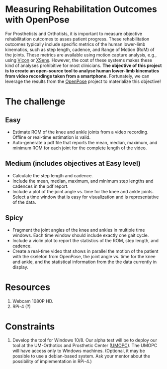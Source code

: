 # Measuring Rehabilitation Outcomes with OpenPose
For Prosthetists and Orthotists, it is important to measure objective rehabilitation outcomes to asses patient progress. These rehabilitation outcomes typically include specific metrics of the human lower-limb kinematics, such as step length, cadence, and Range of Motion (RoM) of the joints. These metrics are available using motion capture analysis, e.g., using [Vicon](https://www.vicon.com/) or [XSens](https://www.xsens.com/). However, the cost of these systems makes these kind of analyses prohibitive for most clinicians. **The objective of this project is to create an open-source tool to analyse human lower-limb kinematics from video recordings taken from a smartphone.** Fortunately, we can leverage the results from the [OpenPose](https://github.com/CMU-Perceptual-Computing-Lab/openpose) project to materialize this objective!
# The challenge
## Easy
* Estimate ROM of the knee and ankle joints from a video recording. Offline or real-time estimation is valid.
* Auto-generate a pdf file that reports the mean, median, maximum, and minimum ROM for each joint for the complete length of the video.
## Medium (includes objectives at Easy level)
* Calculate the step length and cadence.
* Include the mean, median, maximum, and minimum step lengths and cadences in the pdf report.
* Include a plot of the joint angle vs. time for the knee and ankle joints. Select a time window that is easy for visualization and is representative of the data.
## Spicy
* Fragment the joint angles of the knee and ankles in multiple time windows. Each time window should include exactly one gait cycle.
* Include a violin plot to report the statistics of the ROM, step length, and cadence.
* Create a real-time video that shows in parallel the motion of the patient with the skeleton from OpenPose, the joint angle vs. time for the knee and ankle, and the statistical information from the the data currently in display.

# Resources
1. Webcam 1080P HD.
1. RPi-4 (?)

# Constraints
1. Develop the tool for Windows 10/8. Our alpha test will be to deploy our tool at the UM-Orthotics and Prosthetic Center ([UMOPC](https://www.uofmhealth.org/our-locations/south-industrial-op)).  The UMOPC will have access only to Windows machines. (Optional, it may be possible to use a debian-based system. Ask your mentor about the possibility of implementation in RPi-4.)